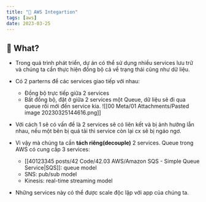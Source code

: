 ```yaml
---
title: "🌱 AWS Integartion"
tags: [aws]
date: 2023-03-25
---
```


## 🌿 What?
- Trong quá trình phát triển, dự án có thể sử dụng nhiều services lưu trữ và chúng ta cần thực hiện đồng bộ cả về trạng thái cũng như dữ liệu.
- Có 2 parterns để các services giao tiếp với nhau:
	- Đồng bộ trực tiếp giữa 2 services
	- Bất đồng bộ, đặt ở giữa 2 services một Queue, dữ liệu sẽ đi qua queue rồi mới đến service kia.
![[00 Meta/01 Attachments/Pasted image 20230325144616.png]]

- Với cách 1 sẽ có vấn đề là 2 services sẽ có liên kết và bị ảnh hưởng lẫn nhau, nếu một bên bị quá tải thì service còn lại cx sẽ bị ngáo ngơ.
- Vì vậy mà chúng ta cần **tách riêng(decouple)** 2 services. Queue trong AWS có cung cấp 3 services:
	- [[40123345 posts/42 Code/42.03 AWS/Amazon SQS - Simple Queue Service|SQS]]: queue model
	- SNS: pub/sub model
	- Kinesis: real-time streaming model
- Những services này có thể được scale độc lập với app của chúng ta.



